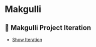 # Makgulli
## 🍶 Makgulli Project Iteration

- [Show Iteration]([https://www.notion.so/Iteration-bee21dc07a0a46aea22f20a6a15c3615?pvs=21](https://gravel-drink-4ae.notion.site/Iteration-bee21dc07a0a46aea22f20a6a15c3615?pvs=4)https://gravel-drink-4ae.notion.site/Iteration-bee21dc07a0a46aea22f20a6a15c3615?pvs=4)

